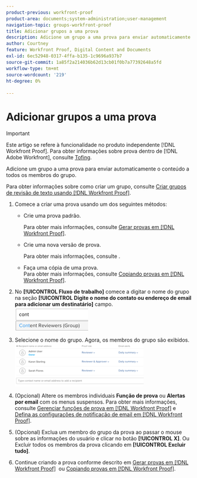 ```yaml
---
product-previous: workfront-proof
product-area: documents;system-administration;user-management
navigation-topic: groups-workfront-proof
title: Adicionar grupos a uma prova
description: Adicione um grupo a uma prova para enviar automaticamente o conteúdo a todos os membros do grupo.
author: Courtney
feature: Workfront Proof, Digital Content and Documents
exl-id: 6ec52948-0317-4ffa-b135-1c9696a937b7
source-git-commit: 1a85f2a214036b62d13cb01f0b7a77392648a5fd
workflow-type: tm+mt
source-wordcount: '219'
ht-degree: 0%

---
```


# Adicionar grupos a uma prova

>[!IMPORTANT]
>
>Este artigo se refere à funcionalidade no produto independente [!DNL Workfront Proof]. Para obter informações sobre prova dentro de [!DNL Adobe Workfront], consulte [Tofing](../../../review-and-approve-work/proofing/proofing.md).

Adicione um grupo a uma prova para enviar automaticamente o conteúdo a todos os membros do grupo.

Para obter informações sobre como criar um grupo, consulte [Criar grupos de revisão de texto usando [!DNL Workfront Proof]](../../../workfront-proof/wp-mnguserscontacts/groups/create-proofing-groups.md).

1. Comece a criar uma prova usando um dos seguintes métodos:

   * Crie uma prova padrão.

      Para obter mais informações, consulte [Gerar provas em [!DNL Workfront Proof]](../../../workfront-proof/wp-work-proofsfiles/create-proofs-and-files/generate-proofs.md).

   * Crie uma nova versão de prova.

      Para obter mais informações, consulte .
   * Faça uma cópia de uma prova.<br>Para obter mais informações, consulte <a href="../../../workfront-proof/wp-work-proofsfiles/create-proofs-and-files/copy-proofs.md" class="MCXref xref">Copiando provas em [!DNL Workfront Proof]</a>.

1. No **[!UICONTROL Fluxo de trabalho]** comece a digitar o nome do grupo na seção **[!UICONTROL Digite o nome do contato ou endereço de email para adicionar um destinatário]** campo.<br><img src="assets/typegroupname.png" alt="Captura de tela_2018-04-06_15-05-20.png">
1. Selecione o nome do grupo.
Agora, os membros do grupo são exibidos.<br><img src="assets/membersofthegroupdisplay-350x117.png" alt="Captura de tela_2018-04-06_15-07-06.png" style="width: 350;height: 117;">
1. (Opcional) Altere os membros individuais **Função de prova** ou **Alertas por email** com os menus suspensos.
Para obter mais informações, consulte <a href="../../../workfront-proof/wp-work-proofsfiles/share-proofs-and-files/manage-proof-roles.md" class="MCXref xref">Gerenciar funções de prova em [!DNL Workfront Proof]</a> e <a href="../../../workfront-proof/wp-emailsntfctns/email-alerts/config-email-notification-settings-wp.md" class="MCXref xref">Defina as configurações de notificação de email em [!DNL Workfront Proof]</a>.
1. (Opcional) Exclua um membro do grupo da prova ao passar o mouse sobre as informações do usuário e clicar no botão **[!UICONTROL X]**.
Ou Excluir todos os membros da prova clicando em **[!UICONTROL Excluir tudo]**.
1. Continue criando a prova conforme descrito em <a href="../../../workfront-proof/wp-work-proofsfiles/create-proofs-and-files/generate-proofs.md" class="MCXref xref">Gerar provas em [!DNL Workfront Proof]</a>  ou <a href="../../../workfront-proof/wp-work-proofsfiles/create-proofs-and-files/copy-proofs.md" class="MCXref xref">Copiando provas em [!DNL Workfront Proof]</a>. 
